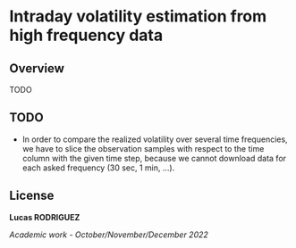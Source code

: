 # Intraday volatility estimation from high frequency data

## Overview

TODO

## TODO

- In order to compare the realized volatility over several time frequencies, we have to slice the observation samples with respect to the time column with the given time step, because we cannot download data for each asked frequency (30 sec, 1 min, ...).


## License

**Lucas RODRIGUEZ**

*Academic work - October/November/December 2022*


